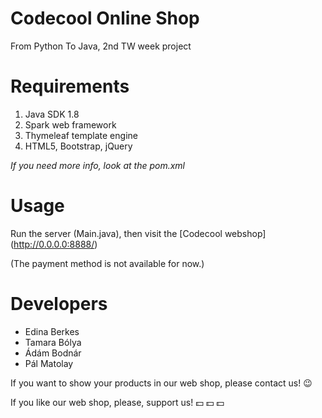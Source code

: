 # Codecool Online Shop

From Python To Java, 2nd TW week project

# Requirements

1. Java SDK 1.8
2. Spark web framework
3. Thymeleaf template engine
4. HTML5, Bootstrap, jQuery

_If you need more info, look at the pom.xml_


# Usage

Run the server (Main.java), then visit the [Codecool webshop] (http://0.0.0.0:8888/)

(The payment method is not available for now.)

# Developers

* Edina Berkes
* Tamara Bólya
* Ádám Bodnár
* Pál Matolay

If you want to show your products in our web shop, please contact us! :wink:

If you like our web shop, please, support us! :dollar: :dollar: :dollar:
